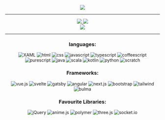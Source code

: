 <div align='center'>
    <p>
        <img src='https://github.com/iamstrawberry/website1/blob/65c44fb5c9e514b6d2a285c9d51e39ca5ae3d49e/assets/media/iamstrawberry.png'>
        <hr>
    </p>
    <div>
        <span><a href="#" target="blank">
            <img src='https://github-readme-stats-git-masterrstaa-rickstaa.vercel.app/api?username=iamstrawberry&show_icons=true&theme=dark&count_private=true&hide_border=true&card_width=400&title_color=fff&icon_color=79ff97&text_color=9f9f9f&ring_color=79ff97&custom_title=Stats&include_all_commits=true'>
        </a></span>
        <span><a href="#" target="blank">
            <img src="https://github-readme-streak-stats.herokuapp.com/?user=iamstrawberry&theme=dark&card_width=400&hide_border=true" />
        </a></span><br>
        <a href="#" target="blank">
            <img src="https://github-readme-stats-git-masterrstaa-rickstaa.vercel.app/api/top-langs/?username=iamstrawberry&theme=dark&hide_border=true&hide=html,css&card_width=1000&title_color=fff">
        </a>
        <hr>
    </div>
    <div>
        <h3>languages:</h3>
        <img src="https://img.shields.io/static/v1?label=&message=XAML&color=%23151515&style=for-the-badge&logo=XAML" alt="XAML">
        <img src="https://img.shields.io/static/v1?label=&message=html&color=%23151515&style=for-the-badge&logo=html5" alt="html">
        <img src="https://img.shields.io/static/v1?label=&message=css&color=%23151515&style=for-the-badge&logo=css3" alt="css">
        <img src="https://img.shields.io/static/v1?label=&message=javascript&color=%23151515&style=for-the-badge&logo=javascript" alt="javascript">
        <img src="https://img.shields.io/static/v1?label=&message=typescript&color=%23151515&style=for-the-badge&logo=typescript" alt="typescript">
        <img src="https://img.shields.io/static/v1?label=&message=coffeescript&color=%23151515&style=for-the-badge&logo=CoffeeScript" alt="coffeescript">
        <img src="https://img.shields.io/static/v1?label=&message=purescript&color=%23151515&style=for-the-badge&logo=PureScript" alt="purescript">
        <img src="https://img.shields.io/static/v1?label=&message=java&color=%23151515&style=for-the-badge&logo=oracle" alt="java">
        <img src="https://img.shields.io/static/v1?label=&message=Scala&color=%23151515&style=for-the-badge&logo=Scala" alt="scala">
        <img src="https://img.shields.io/static/v1?label=&message=Kotlin&color=%23151515&style=for-the-badge&logo=Kotlin" alt="kotlin">
        <img src="https://img.shields.io/static/v1?label=&message=python&color=%23151515&style=for-the-badge&logo=python" alt="python">
        <img src="https://img.shields.io/static/v1?label=&message=scratch&color=%23151515&style=for-the-badge&logo=Scratch&logoColor=%23FFAB1A" alt="scratch">
    </div>
    <div>
        <h3>Frameworks:</h3>
        <img src="https://img.shields.io/static/v1?label=&message=vue.js&color=%23151515&style=for-the-badge&logo=vue.js" alt="vue.js">
        <img src="https://img.shields.io/static/v1?label=&message=svelte&color=%23151515&style=for-the-badge&logo=svelte" alt="svelte">
        <img src="https://img.shields.io/static/v1?label=&message=gatsby&color=%23151515&style=for-the-badge&logo=gatsby" alt="gatsby">
        <img src="https://img.shields.io/static/v1?label=&message=angular&color=%23151515&style=for-the-badge&logo=Angular&logoColor=%23FF0000" alt="angular">
        <img src="https://img.shields.io/static/v1?label=&message=next.js&color=%23151515&style=for-the-badge&logo=next.js" alt="next.js">
        <img src="https://img.shields.io/static/v1?label=&message=bootstrap&color=%23151515&style=for-the-badge&logo=bootstrap" alt="bootstrap">
        <img src="https://img.shields.io/static/v1?label=&message=tailwind&color=%23151515&style=for-the-badge&logo=Tailwind+CSS" alt="tailwind">
        <img src="https://img.shields.io/static/v1?label=&message=bulma&color=%23151515&style=for-the-badge&logo=Bulma" alt="bulma">
    </div>
    <div>
        <h3>Favourite Libraries:</h3>
        <img src="https://img.shields.io/static/v1?label=&message=jQuery&color=%23151515&style=for-the-badge&logo=jQuery" alt="jQuery">
        <img src="https://img.shields.io/static/v1?label=&message=anime.js&color=%23151515&style=for-the-badge&logo=amp&logoColor=%23FFFF00" alt="anime.js">
        <img src="https://img.shields.io/static/v1?label=&message=polymer&color=%23151515&style=for-the-badge&logo=google" alt="polymer">
        <img src="https://img.shields.io/static/v1?label=&message=three.js&color=%23151515&style=for-the-badge&logo=Three.js" alt="three.js">
        <img src="https://img.shields.io/static/v1?label=&message=socket.io&color=%23151515&style=for-the-badge&logo=Socket.io" alt="socket.io">
    </div>
</div>
